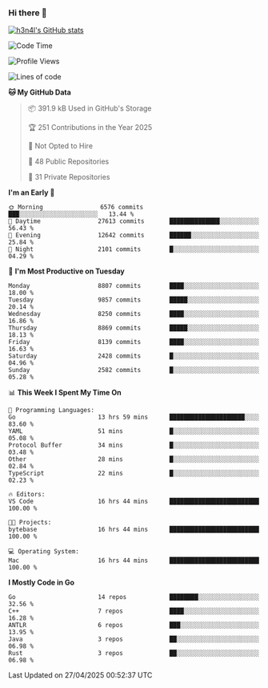 ### Hi there 👋

[![h3n4l's GitHub stats](https://github-readme-stats.vercel.app/api?username=h3n4l&count_private=true&show_icons=true&theme=radical)](https://github.com/h3n4l/github-readme-stats)

<!--START_SECTION:waka-->
![Code Time](http://img.shields.io/badge/Code%20Time-2%2C164%20hrs%205%20mins-blue)

![Profile Views](http://img.shields.io/badge/Profile%20Views-16-blue)

![Lines of code](https://img.shields.io/badge/From%20Hello%20World%20I%27ve%20Written-16.3%20million%20lines%20of%20code-blue)

**🐱 My GitHub Data** 

> 📦 391.9 kB Used in GitHub's Storage 
 > 
> 🏆 251 Contributions in the Year 2025
 > 
> 🚫 Not Opted to Hire
 > 
> 📜 48 Public Repositories 
 > 
> 🔑 31 Private Repositories 
 > 
**I'm an Early 🐤** 

```text
🌞 Morning                6576 commits        ███░░░░░░░░░░░░░░░░░░░░░░   13.44 % 
🌆 Daytime                27613 commits       ██████████████░░░░░░░░░░░   56.43 % 
🌃 Evening                12642 commits       ██████░░░░░░░░░░░░░░░░░░░   25.84 % 
🌙 Night                  2101 commits        █░░░░░░░░░░░░░░░░░░░░░░░░   04.29 % 
```
📅 **I'm Most Productive on Tuesday** 

```text
Monday                   8807 commits        ████░░░░░░░░░░░░░░░░░░░░░   18.00 % 
Tuesday                  9857 commits        █████░░░░░░░░░░░░░░░░░░░░   20.14 % 
Wednesday                8250 commits        ████░░░░░░░░░░░░░░░░░░░░░   16.86 % 
Thursday                 8869 commits        █████░░░░░░░░░░░░░░░░░░░░   18.13 % 
Friday                   8139 commits        ████░░░░░░░░░░░░░░░░░░░░░   16.63 % 
Saturday                 2428 commits        █░░░░░░░░░░░░░░░░░░░░░░░░   04.96 % 
Sunday                   2582 commits        █░░░░░░░░░░░░░░░░░░░░░░░░   05.28 % 
```


📊 **This Week I Spent My Time On** 

```text
💬 Programming Languages: 
Go                       13 hrs 59 mins      █████████████████████░░░░   83.60 % 
YAML                     51 mins             █░░░░░░░░░░░░░░░░░░░░░░░░   05.08 % 
Protocol Buffer          34 mins             █░░░░░░░░░░░░░░░░░░░░░░░░   03.48 % 
Other                    28 mins             █░░░░░░░░░░░░░░░░░░░░░░░░   02.84 % 
TypeScript               22 mins             █░░░░░░░░░░░░░░░░░░░░░░░░   02.23 % 

🔥 Editors: 
VS Code                  16 hrs 44 mins      █████████████████████████   100.00 % 

🐱‍💻 Projects: 
bytebase                 16 hrs 44 mins      █████████████████████████   100.00 % 

💻 Operating System: 
Mac                      16 hrs 44 mins      █████████████████████████   100.00 % 
```

**I Mostly Code in Go** 

```text
Go                       14 repos            ████████░░░░░░░░░░░░░░░░░   32.56 % 
C++                      7 repos             ████░░░░░░░░░░░░░░░░░░░░░   16.28 % 
ANTLR                    6 repos             ███░░░░░░░░░░░░░░░░░░░░░░   13.95 % 
Java                     3 repos             ██░░░░░░░░░░░░░░░░░░░░░░░   06.98 % 
Rust                     3 repos             ██░░░░░░░░░░░░░░░░░░░░░░░   06.98 % 
```




 Last Updated on 27/04/2025 00:52:37 UTC
<!--END_SECTION:waka-->


